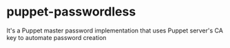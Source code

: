 # puppet-passwordless
It's a Puppet master password implementation that uses Puppet server's CA key to automate password creation
